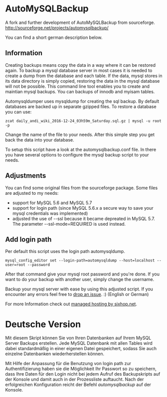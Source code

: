 AutoMySQLBackup
===============
 A fork and further development of AutoMySQLBackup from sourceforge. http://sourceforge.net/projects/automysqlbackup/ 
 
You can find a short german description below.

Information
-----------

Creating backups means copy the data in a way where it can be restored again. To backup a mysql database server in most cases it is needed to create a dump from the database and each table. If the data, mysql stores in its data directory is simply copied, restoring the data in the mysql database will not be possible. This command line tool enables you to create and maintian mysql backups. You can backups of innodb and myisam tables.

Automysqldumper uses mysqldump for creating the sql backup. By default databases are backed up in separate gzipped files. To restore a database you can use:

```
zcat daily_andi_wiki_2016-12-24_03h59m_Saturday.sql.gz | mysql -u root -p
```

Change the name of the file to your needs. After this simple step you get back the data into your database.

To setup this script have a look at the automysqlbackup.conf file. In there you have several options to configure the mysql backup script to your needs.

Adjustments
-----------

You can find some original files from the sourceforge package. Some files are adjusted to my needs:
- support for MySQL 5.6 and MySQL 5.7
- support for login path (since MySQL 5.6.x a secure way to save your mysql credentials was implemented)
- adjusted the use of --ssl because it became depreated in MySQL 5.7. The parameter --ssl-mode=REQUIRED is used instead.

Add login path
--------------
Per default this script uses the login path automysqldump.

```
mysql_config_editor set --login-path=automysqldump --host=localhost --user=root --password
```

After that command give your mysql root password and you're done. If you want to do your backup with another user, simply change the username.


Backup your mysql server with ease by using this adjusted script. If you encounter any errors feel free to [drop an issue](https://github.com/sixhop/AutoMySQLBackup/issues/new). :) (English or German)

For more Information check out [managed hosting by sixhop.net](http://www.sixhop.net/).

Deutsche Version
================

Mit diesem Skript können Sie von Ihren Datenbanken auf Ihrem MySQL Server Backups erstellen. Jede MySQL Datenbank mit allen Tables wird dabei standardmäßig in einer eigenen Datei gespeichert, sodass Sie auch einzelne Datenbanken wiederherstellen können.

Mit Hilfe der Anpassung für die Benutzung von login path zur Authentifizierung haben sie die Möglichkeit Ihr Passwort so zu speichern, dass Ihre Daten für den Login nicht bei jedem Aufruf des Backupskripts auf der Konsole und damit auch in der Prozessliste auftaucht. Nach der erfolgreichen Konfiguration reicht der Befehl *automysqlbackup* auf der Konsole.
